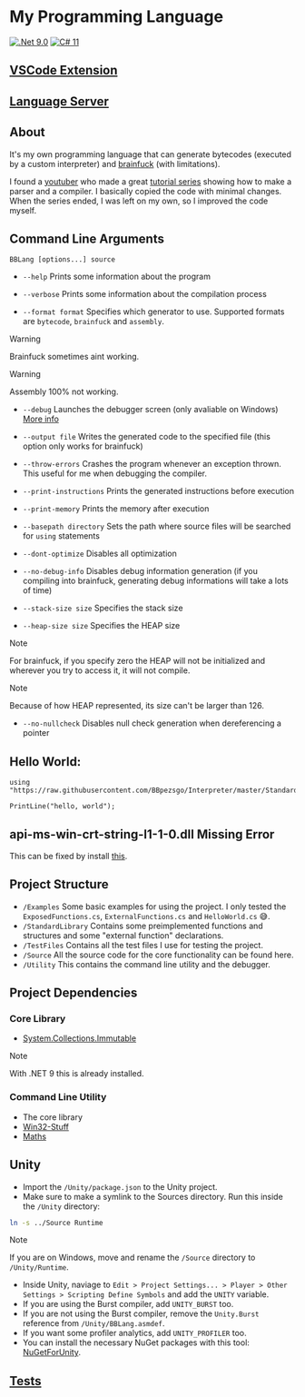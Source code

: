 # My Programming Language

[![.Net 9.0](https://img.shields.io/badge/.NET-9.0-5C2D91)](#)
[![C# 11](https://img.shields.io/badge/C%23-11-239120.svg)](#)

## [VSCode Extension](https://github.com/BBpezsgo/InterpreterVSCodeExtension)

## [Language Server](https://github.com/BBpezsgo/BBCode-LanguageServer)

## About
It's my own programming language that can generate bytecodes (executed by a custom interpreter) and [brainfuck](https://esolangs.org/wiki/brainfuck) (with limitations).

I found a [youtuber](https://www.youtube.com/c/uliwitness) who made a great [tutorial series](https://www.youtube.com/watch?v=2DTNDrdqGlo&list=PLZjGMBjt_VVAMW53XnMtNfAQowZwMviBF) showing how to make a parser and a compiler. I basically copied the code with minimal changes. When the series ended, I was left on my own, so I improved the code myself.

## Command Line Arguments

`BBLang [options...] source`

- `--help` Prints some information about the program

- `--verbose` Prints some information about the compilation process

- `--format format` Specifies which generator to use. Supported formats are `bytecode`, `brainfuck` and `assembly`.

> [!WARNING]
> Brainfuck sometimes aint working.

> [!WARNING]
> Assembly 100% not working.

- `--debug` Launches the debugger screen (only avaliable on Windows) [More info](https://github.com/BBpezsgo/Interpreter/wiki/Debugger)

- `--output file` Writes the generated code to the specified file (this option only works for brainfuck)

- `--throw-errors` Crashes the program whenever an exception thrown. This useful for me when debugging the compiler.

- `--print-instructions` Prints the generated instructions before execution

- `--print-memory` Prints the memory after execution

- `--basepath directory` Sets the path where source files will be searched for `using` statements

- `--dont-optimize` Disables all optimization

- `--no-debug-info` Disables debug information generation (if you compiling into brainfuck, generating debug informations will take a lots of time)

- `--stack-size size` Specifies the stack size

- `--heap-size size` Specifies the HEAP size
> [!NOTE]
> For brainfuck, if you specify zero the HEAP will not be initialized and wherever you try to access it, it will not compile.

> [!NOTE]
> Because of how HEAP represented, its size can't be larger than 126.

- `--no-nullcheck` Disables null check generation when dereferencing a pointer

## Hello World:
```
using "https://raw.githubusercontent.com/BBpezsgo/Interpreter/master/StandardLibrary/System.Console.bbc";

PrintLine("hello, world");
```

## api-ms-win-crt-string-l1-1-0.dll Missing Error
This can be fixed by install [this](https://learn.microsoft.com/en-us/cpp/windows/latest-supported-vc-redist?view=msvc-170).

## Project Structure

- `/Examples` Some basic examples for using the project. I only tested the `ExposedFunctions.cs`, `ExternalFunctions.cs` and `HelloWorld.cs` 😅.
- `/StandardLibrary` Contains some preimplemented functions and structures and some "external function" declarations.
- `/TestFiles` Contains all the test files I use for testing the project.
- `/Source` All the source code for the core functionality can be found here.
- `/Utility` This contains the command line utility and the debugger.

## Project Dependencies

### Core Library

- [System.Collections.Immutable](https://www.nuget.org/packages/System.Collections.Immutable)
> [!NOTE]
> With .NET 9 this is already installed.

### Command Line Utility

- The core library
- [Win32-Stuff](https://github.com/BBpezsgo/Win32-Stuff)
- [Maths](https://github.com/BBpezsgo/Math)

## Unity

- Import the `/Unity/package.json` to the Unity project.
- Make sure to make a symlink to the Sources directory. Run this inside the `/Unity` directory:
```sh
ln -s ../Source Runtime
```
> [!NOTE]
> If you are on Windows, move and rename the `/Source` directory to `/Unity/Runtime`.

- Inside Unity, naviage to `Edit > Project Settings... > Player > Other Settings > Scripting Define Symbols` and add the `UNITY` variable.
- If you are using the Burst compiler, add `UNITY_BURST` too.
- If you are not using the Burst compiler, remove the `Unity.Burst` reference from `/Unity/BBLang.asmdef`.
- If you want some profiler analytics, add `UNITY_PROFILER` too.
- You can install the necessary NuGet packages with this tool: [NuGetForUnity](https://github.com/GlitchEnzo/NuGetForUnity).

## [Tests](https://github.com/BBpezsgo/Interpreter/blob/master/Tests.md)

